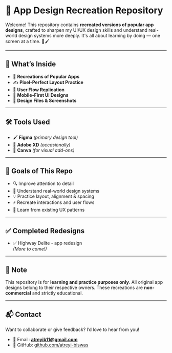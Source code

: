 # 🎯 App Design Recreation Repository

Welcome! This repository contains **recreated versions of popular app designs**, crafted to sharpen my UI/UX design skills and understand real-world design systems more deeply. It's all about learning by doing — one screen at a time. 🎨🖌️

---

## 🔁 What’s Inside

- 🧪 **Recreations of Popular Apps**  
- ✍️ **Pixel-Perfect Layout Practice**  
- 🧭 **User Flow Replication**  
- 📱 **Mobile-First UI Designs**  
- 🧩 **Design Files & Screenshots**

---

## 🛠️ Tools Used

- 🖌️ **Figma** *(primary design tool)*  
- 🎨 **Adobe XD** *(occasionally)*  
- 📐 **Canva** *(for visual add-ons)*  

---

## 🎯 Goals of This Repo

- 🔍 Improve attention to detail  
- 📐 Understand real-world design systems  
- 💡 Practice layout, alignment & spacing  
- ⚡ Recreate interactions and user flows  
- 🧠 Learn from existing UX patterns

---

## ✅ Completed Redesigns

- ✅ Highway Delite - app redesign  
*(More to come!)*

---

## 🔗 Note

This repository is for **learning and practice purposes only**. All original app designs belong to their respective owners. These recreations are **non-commercial** and strictly educational.

---

## 📬 Contact

Want to collaborate or give feedback? I’d love to hear from you!

- 📧 Email: **atreyib11@gmail.com**  
- 🐙 GitHub: [github.com/atreyi-biswas](https://github.com/atreyi-biswas)

